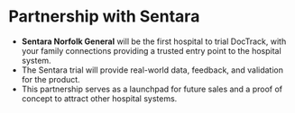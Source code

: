 # Partnership with Sentara

- **Sentara Norfolk General** will be the first hospital to trial DocTrack, with your family connections providing a trusted entry point to the hospital system.
- The Sentara trial will provide real-world data, feedback, and validation for the product.
- This partnership serves as a launchpad for future sales and a proof of concept to attract other hospital systems.